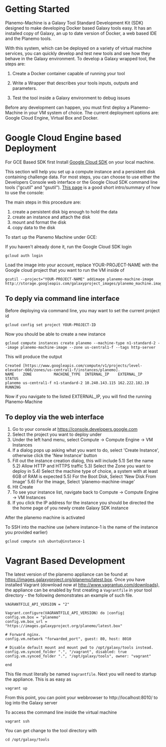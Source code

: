 
Getting Started
===============

Planemo-Machine is a Galaxy Tool Standard Development Kit (SDK) designed to
make developing Docker based Galaxy tools easy. It has an installed copy of Galaxy,
an up to date version of Docker, a web based IDE and the Planemo tools.

With this system, which can be deployed on a variety of virtual machine services,
you can quickly develop and test new tools and see how they behave in the Galaxy environment.
To develop a Galaxy wrapped tool, the steps are:

1) Create a Docker container capable of running your tool

2) Write a Wrapper that describes your tools inputs, outputs and parameters.

3) Test the tool inside a Galaxy environment to debug issues


Before any development can happen, you must first deploy a Planemo-Machine in your VM
system of choice. The current deployment options are: Google Cloud Engine,
Virtual Box and Docker.

Google Cloud Engine based Deployment
====================================

For GCE Based SDK first Install [Google Cloud SDK](https://developers.google.com/cloud/sdk/) on your local machine.

This section will help you set up a compute instance and a persistent disk containing challenge data. For most steps, you can choose to use either the Developers Console web interface or the Google Cloud SDK command line tools ("gcutil" and "gsutil"). [This page](https://developers.google.com/compute/docs/console) is a good short intro/summary of how to use the console:

The main steps in this procedure are:

1) create a persistent disk big enough to hold the data
2) create an instance and attach the disk
3) mount and format the disk
4) copy data to the disk

To start up the Planemo Machine under GCE:

If you haven't already done it, run the Google Cloud SDK login
```
gcloud auth login
```


Load the image into your account, replace YOUR-PROJECT-NAME with the Google cloud project
that you want to run the VM inside of
```
gcutil --project="YOUR-PROJECT-NAME" addimage planemo-machine-image http://storage.googleapis.com/galaxyproject_images/planemo_machine.image.tar.gz
```

To deply via command line interface
------------------------------------
Before deploying via command line, you may want to set the current project id
```
gcloud config set project YOUR-PROJECT-ID
```

Now you should be able to create a new instance
```
gcloud compute instances create planemo --machine-type n1-standard-2 --image planemo-machine-image --zone us-central1-f --tags http-server
```

This will produce the output
```
Created [https://www.googleapis.com/compute/v1/projects/level-elevator-666/zones/us-central1-f/instances/planemo].
NAME    ZONE          MACHINE_TYPE  INTERNAL_IP    EXTERNAL_IP    STATUS
planemo us-central1-f n1-standard-2 10.240.143.115 162.222.182.19 RUNNING

```

Now if you navigate to the listed EXTERNAL_IP, you will find the running Planemo-Machine


To deploy via the web interface
-------------------------------
1) Go to your console at https://console.developers.google.com
2) Select the project you want to deploy under
3) Under the left hand menu, select Compute -> Compute Engine -> VM Instances
4) If a dialog pops up asking what you want to do, select 'Create Instance', otherwise click the
'New Instance' button
5) Fill out the instance creation dialog, this will include
5.1) Set the name
5.2) Allow HTTP and HTTPS traffic
5.3) Select the Zone you want to deploy in
5.4) Select the machine type of choice, a system with at least 6GB of RAM is expected
5.5) For the Boot Disk, Select 'New Disk From Image'
5.6) For the image, Select 'planemo-machine-image'
6) Hit Create
7) To see your instance list, navigate back to Compute -> Compute Engine -> VM Instances
8) If you click the IP address for the instance you should be directed the the home page of you newly
create Galaxy SDK instance


After the planemo machine is activated


To SSH into the machine use (where instance-1 is the name of the instance you provided earlier)
```
gcloud compute ssh ubuntu@instance-1
```


Vagrant Based Development
========================


The latest version of the planemo appliance can be found
at https://images.galaxyproject.org/planemo/latest.box. Once you have
installed Vagrant (download now at http://www.vagrantup.com/downloads),
the appliance can be enabled by first creating a `Vagrantfile` in your tool
directory - the following demonstrates an example of such file.

```
VAGRANTFILE_API_VERSION = "2"

Vagrant.configure(VAGRANTFILE_API_VERSION) do |config|
config.vm.box = "planemo"
config.vm.box_url = "https://images.galaxyproject.org/planemo/latest.box"

# Forward nginx.
config.vm.network "forwarded_port", guest: 80, host: 8010

# Disable default mount and mount pwd to /opt/galaxy/tools instead.
config.vm.synced_folder ".", "/vagrant", disabled: true
config.vm.synced_folder ".", "/opt/galaxy/tools", owner: "vagrant"

end
```

This file must literally be named `Vagrantfile`. Next you will need to
startup the appliance. This is as easy as

```
vagrant up
```

From this point, you can point your webbrowser to http://localhost:8010/ to log into the
Galaxy server


To access the command line inside the virtual machine
```
vagrant ssh
```

You can get change to the tool directory with
```
cd /opt/galaxy/tools
```
